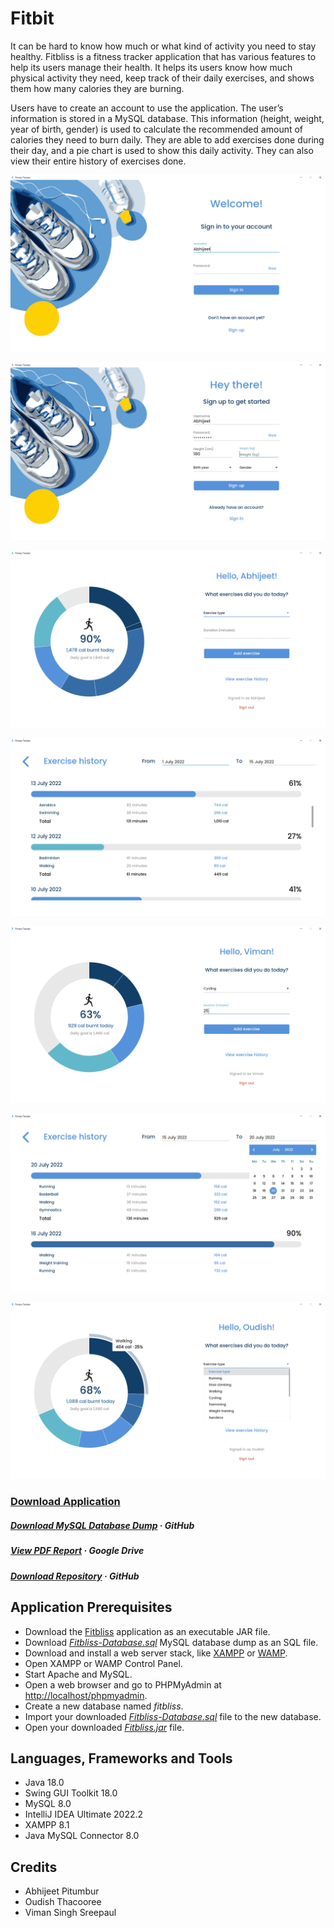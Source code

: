 # Fitbit

It can be hard to know how much or what kind of activity you need to stay healthy. Fitbliss is a fitness tracker application that has various features to help its users manage their health. It helps its users know how much physical activity they need, keep track of their daily exercises, and shows them how many calories they are burning.

Users have to create an account to use the application. The user’s information is stored in a MySQL database. This information (height, weight, year of birth, gender) is used to calculate the recommended amount of calories they need to burn daily. They are able to add exercises done during their day, and a pie chart is used to show this daily activity. They can also view their entire history of exercises done.

<p align="center"><img src="https://github.com/Abhijeet-Pitumbur/Fitbliss/blob/main/project/resources/screenshot-1.png"/></p>
<p align="center"><img src="https://github.com/Abhijeet-Pitumbur/Fitbliss/blob/main/project/resources/screenshot-2.png"/></p>
<p align="center"><img src="https://github.com/Abhijeet-Pitumbur/Fitbliss/blob/main/project/resources/screenshot-3.png"/></p>
<p align="center"><img src="https://github.com/Abhijeet-Pitumbur/Fitbliss/blob/main/project/resources/screenshot-4.png"/></p>
<p align="center"><img src="https://github.com/Abhijeet-Pitumbur/Fitbliss/blob/main/project/resources/screenshot-5.png"/></p>
<p align="center"><img src="https://github.com/Abhijeet-Pitumbur/Fitbliss/blob/main/project/resources/screenshot-6.png"/></p>
<p align="center"><img src="https://github.com/Abhijeet-Pitumbur/Fitbliss/blob/main/project/resources/screenshot-7.png"/></p>

### [Download Application](https://github.com/Abhijeet-Pitumbur/Fitbliss/raw/main/Fitbliss.jar)

##### [Download MySQL Database Dump](https://github.com/Abhijeet-Pitumbur/Fitbliss/raw/main/Fitbliss-Database.sql)  · GitHub
##### [View PDF Report](https://bit.ly/abhijt-fitbliss-report)  · Google Drive
##### [Download Repository](https://github.com/Abhijeet-Pitumbur/Fitbliss/archive/refs/heads/main.zip)  · GitHub

## Application Prerequisites
- Download the [Fitbliss](https://github.com/Abhijeet-Pitumbur/Fitbliss/raw/main/Fitbliss.jar) application as an executable JAR file.
- Download *[Fitbliss-Database.sql](Fitbliss-Database.sql)* MySQL database dump as an SQL file.
- Download and install a web server stack, like [XAMPP](https://www.apachefriends.org/) or [WAMP](https://www.wampserver.com/).
- Open XAMPP or WAMP Control Panel.
- Start Apache and MySQL.
- Open a web browser and go to PHPMyAdmin at [http://localhost/phpmyadmin](http://localhost/phpmyadmin).
- Create a new database named *fitbliss*.
- Import your downloaded *[Fitbliss-Database.sql](Fitbliss-Database.sql)* file to the new database.
- Open your downloaded *[Fitbliss.jar](Fitbliss.jar)* file.

## Languages, Frameworks and Tools
- Java 18.0
- Swing GUI Toolkit 18.0
- MySQL 8.0
- IntelliJ IDEA Ultimate 2022.2
- XAMPP 8.1
- Java MySQL Connector 8.0

## Credits
- Abhijeet Pitumbur
- Oudish Thacooree
- Viman Singh Sreepaul
